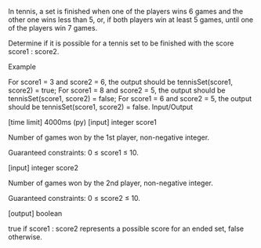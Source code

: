 In tennis, a set is finished when one of the players wins 6 games and the other one wins less than 5, or, if both players win at least 5 games, until one of the players win 7 games.

Determine if it is possible for a tennis set to be finished with the score score1 : score2.

Example

For score1 = 3 and score2 = 6, the output should be
tennisSet(score1, score2) = true;
For score1 = 8 and score2 = 5, the output should be
tennisSet(score1, score2) = false;
For score1 = 6 and score2 = 5, the output should be
tennisSet(score1, score2) = false.
Input/Output

[time limit] 4000ms (py)
[input] integer score1

Number of games won by the 1st player, non-negative integer.

Guaranteed constraints:
0 ≤ score1 ≤ 10.

[input] integer score2

Number of games won by the 2nd player, non-negative integer.

Guaranteed constraints:
0 ≤ score2 ≤ 10.

[output] boolean

true if score1 : score2 represents a possible score for an ended set, false otherwise.
